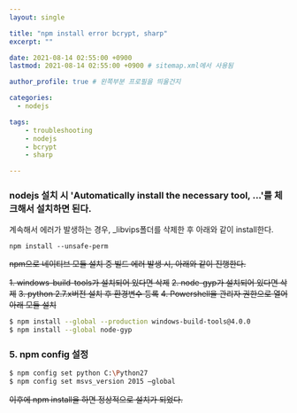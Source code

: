 ```yaml
---
layout: single

title: "npm install error bcrypt, sharp"
excerpt: ""

date: 2021-08-14 02:55:00 +0900
lastmod: 2021-08-14 02:55:00 +0900 # sitemap.xml에서 사용됨

author_profile: true # 왼쪽부분 프로필을 띄울건지

categories: 
  - nodejs

tags: 
    - troubleshooting
    - nodejs
    - bcrypt
    - sharp

---
```


### nodejs 설치 시 'Automatically install the necessary tool, ...'를 체크해서 설치하면 된다.

계속해서 에러가 발생하는 경우, _libvips폴더를 삭제한 후 아래와 같이 install한다.
```
npm install --unsafe-perm
```

~~npm으로 네이티브 모듈 설치 중 빌드 에러 발생 시, 아래와 같이 진행한다.~~

~~1. windows-build-tools가 설치되어 있다면 삭제~~
~~2. node-gyp가 설치되어 있다면 삭제~~
~~3. python 2.7.x버전 설치 후 환경변수 등록~~
~~4. Powershell을 관리자 권한으로 열어 아래 모듈 설치~~
```bash
$ npm install --global --production windows-build-tools@4.0.0
$ npm install --global node-gyp
```
### 5. npm config 설정
```bash
$ npm config set python C:\Python27
$ npm config set msvs_version 2015 –global
```

~~이후에 npm install을 하면 정상적으로 설치가 되었다.~~
